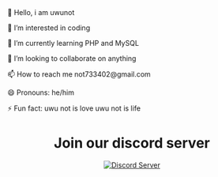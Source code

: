 <p align="center">
   <img alt="" src="http://cdn.uwunot.is-great.org/uwunot.png">
</p>
<h1 align="center"></h1>
<p>👋 Hello, i am uwunot</p>
<p>👀 I’m interested in coding</p>
<p>🌱 I’m currently learning PHP and MySQL</p>
<p>💞️ I’m looking to collaborate on anything</p>
<p>📫 How to reach me not733402@gmail.com</p>
<h>😄 Pronouns: he/him</p>
<p>⚡ Fun fact: uwu not is love uwu not is life</p>
<h1 align="center">Join our discord server</h1>
<p align="center">
   <a href="https://discord.gg/BgzXfpXEGS"><img alt="Discord Server" src="https://invidget.switchblade.xyz/BgzXfpXEGS"></a>
</p>


<!---
uwunotislove/.github is a ✨ special ✨ repository because its `README.md` (this file) appears on your GitHub profile.
You can click the Preview link to take a look at your changes.
--->

